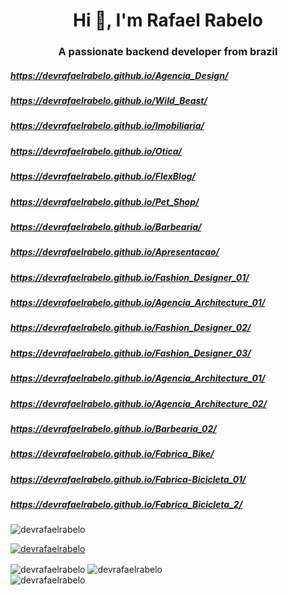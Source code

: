 <h1 align="center">Hi 👋, I'm Rafael Rabelo</h1>
<h3 align="center">A passionate backend developer from brazil</h3>

##### https://devrafaelrabelo.github.io/Agencia_Design/
##### https://devrafaelrabelo.github.io/Wild_Beast/
##### https://devrafaelrabelo.github.io/Imobiliaria/
##### https://devrafaelrabelo.github.io/Otica/
##### https://devrafaelrabelo.github.io/FlexBlog/
##### https://devrafaelrabelo.github.io/Pet_Shop/
##### https://devrafaelrabelo.github.io/Barbearia/
##### https://devrafaelrabelo.github.io/Apresentacao/
##### https://devrafaelrabelo.github.io/Fashion_Designer_01/
##### https://devrafaelrabelo.github.io/Agencia_Architecture_01/
##### https://devrafaelrabelo.github.io/Fashion_Designer_02/
##### https://devrafaelrabelo.github.io/Fashion_Designer_03/
##### https://devrafaelrabelo.github.io/Agencia_Architecture_01/
##### https://devrafaelrabelo.github.io/Agencia_Architecture_02/
##### https://devrafaelrabelo.github.io/Barbearia_02/
##### https://devrafaelrabelo.github.io/Fabrica_Bike/
##### https://devrafaelrabelo.github.io/Fabrica-Bicicleta_01/
##### https://devrafaelrabelo.github.io/Fabrica_Bicicleta_2/


<img src="https://komarev.com/ghpvc/?username=devrafaelrabelo&label=Profile%20views&color=0e75b6&style=flat" alt="devrafaelrabelo" />



<a href="https://github.com/ryo-ma/github-profile-trophy"><img src="https://github-profile-trophy.vercel.app/?username=devrafaelrabelo" alt="devrafaelrabelo" /></a> 



<img align="center" src="https://github-readme-stats.vercel.app/api?username=devrafaelrabelo&show_icons=true&locale=en" alt="devrafaelrabelo" />



<img align="center" src="https://github-readme-streak-stats.herokuapp.com/?user=devrafaelrabelo&" alt="devrafaelrabelo" />


<div><img align="left" src="https://github-readme-stats.vercel.app/api/top-langs?username=devrafaelrabelo&show_icons=true&locale=en&layout=compact" alt="devrafaelrabelo" /></div>
